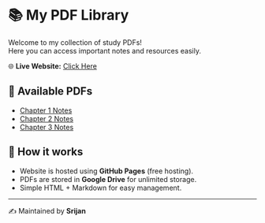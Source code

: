 # 📚 My PDF Library

Welcome to my collection of study PDFs!  
Here you can access important notes and resources easily.

🌐 **Live Website:** [Click Here](https://srijan2025-hub.github.io/REPOSITORY-srijan/)

## 📂 Available PDFs
- [Chapter 1 Notes](https://drive.google.com/file/d/XXXXX/view?usp=sharing)
- [Chapter 2 Notes](https://drive.google.com/file/d/YYYYY/view?usp=sharing)
- [Chapter 3 Notes](https://drive.google.com/file/d/ZZZZZ/view?usp=sharing)

## 🚀 How it works
- Website is hosted using **GitHub Pages** (free hosting).
- PDFs are stored in **Google Drive** for unlimited storage.
- Simple HTML + Markdown for easy management.

---

✍️ Maintained by **Srijan**
